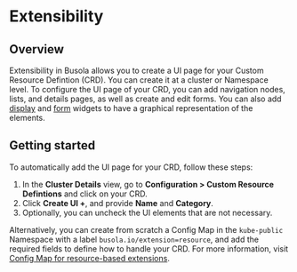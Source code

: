 # Extensibility

## Overview

Extensibility in Busola allows you to create a UI page for your Custom Resource Defintion (CRD). You can create it at a cluster or Namespace level. To configure the UI page of your CRD, you can add navigation nodes, lists, and details pages, as well as create and edit forms. You can also add [display](display-widgets.md) and [form](form-widgets.md) widgets to have a graphical representation of the elements.

## Getting started

To automatically add the UI page for your CRD, follow these steps:

1.  In the **Cluster Details** view, go to **Configuration > Custom Resource Defintions** and click on your CRD.
2.  Click **Create UI +**, and provide **Name** and **Category**.
3.  Optionally, you can uncheck the UI elements that are not necessary.

Alternatively, you can create from scratch a Config Map in the `kube-public` Namespace with a label `busola.io/extension=resource`, and add the required fields to define how to handle your CRD. For more information, visit [Config Map for resource-based extensions](resources.md).

